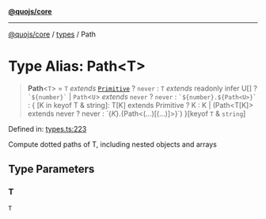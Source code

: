 [**@quojs/core**](../../README.md)

***

[@quojs/core](../../README.md) / [types](../README.md) / Path

# Type Alias: Path\<T\>

> **Path**\<`T`\> = `T` *extends* [`Primitive`](Primitive.md) ? `never` : `T` *extends* readonly infer U[] ? `` `${number}` `` \| `Path`\<`U`\> *extends* `never` ? `never` : `` `${number}.${Path<U>}` `` : \{ \[K in keyof T & string\]: T\[K\] extends Primitive ? K : K \| (Path\<T\[K\]\> extends never ? never : \`$\{K\}.$\{Path\<(...)\[(...)\]\>\}\`) \}\[keyof `T` & `string`\]

Defined in: [types.ts:223](https://github.com/quojs/quojs/blob/9e23886b2a0ad7a76f8b24da404b10a06002a0ea/packages/core/src/types.ts#L223)

Compute dotted paths of T, including nested objects and arrays

## Type Parameters

### T

`T`
